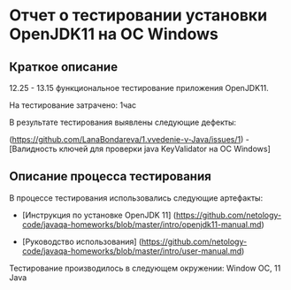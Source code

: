 # Отчет о тестировании установки OpenJDK11 на ОС Windows

## Краткое описание
12.25 - 13.15 функциональное тестирование приложения OpenJDK11.

На тестирование затрачено: 1час

В результате тестирования выявлены следующие дефекты:

(https://github.com/LanaBondareva/1.vvedenie-v-Java/issues/1) - [Валидность ключей для проверки java KeyValidator на ОС Windows]

## Описание процесса тестирования
В процессе тестирования использовались следующие артефакты:
* [Инструкция по установке OpenJDK 11] (https://github.com/netology-code/javaqa-homeworks/blob/master/intro/openjdk11-manual.md)

* [Руководство использования] (https://github.com/netology-code/javaqa-homeworks/blob/master/intro/user-manual.md)

Тестирование производилось в следующем окружении:
Window ОС, 11 Java
